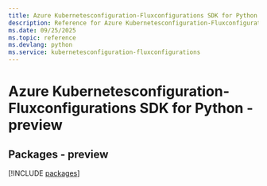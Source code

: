 ```yaml
---
title: Azure Kubernetesconfiguration-Fluxconfigurations SDK for Python
description: Reference for Azure Kubernetesconfiguration-Fluxconfigurations SDK for Python
ms.date: 09/25/2025
ms.topic: reference
ms.devlang: python
ms.service: kubernetesconfiguration-fluxconfigurations
---
```

# Azure Kubernetesconfiguration-Fluxconfigurations SDK for Python - preview
## Packages - preview
[!INCLUDE [packages](kubernetesconfiguration-fluxconfigurations-index.md)]